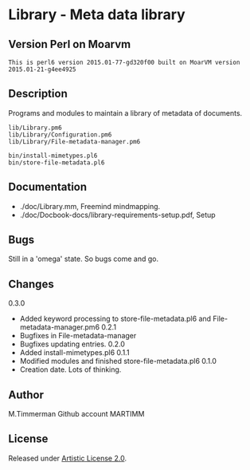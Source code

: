 # Library - Meta data library

## Version Perl on Moarvm

```
This is perl6 version 2015.01-77-gd320f00 built on MoarVM version 2015.01-21-g4ee4925
```

## Description

Programs and modules to maintain a library of metadata of documents.

```
lib/Library.pm6
lib/Library/Configuration.pm6
lib/Library/File-metadata-manager.pm6

bin/install-mimetypes.pl6
bin/store-file-metadata.pl6
```

## Documentation

* ./doc/Library.mm, Freemind mindmapping.
* ./doc/Docbook-docs/library-requirements-setup.pdf, Setup

## Bugs

Still in a 'omega' state. So bugs come and go.

## Changes

0.3.0
  * Added keyword processing to store-file-metadata.pl6 and
    File-metadata-manager.pm6
0.2.1
  * Bugfixes in File-metadata-manager
  * Bugfixes updating entries.
0.2.0
  * Added install-mimetypes.pl6
0.1.1
  * Modified modules and finished store-file-metadata.pl6
0.1.0
  * Creation date. Lots of thinking.

## Author
  M.Timmerman
  Github account MARTIMM

## License

Released under [Artistic License 2.0](http://www.perlfoundation.org/artistic_license_2_0).
